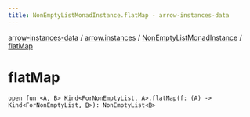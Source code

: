 ```yaml
---
title: NonEmptyListMonadInstance.flatMap - arrow-instances-data
---
```


[arrow-instances-data](../../index.html) / [arrow.instances](../index.html) / [NonEmptyListMonadInstance](index.html) / [flatMap](./flat-map.html)

# flatMap

`open fun <A, B> Kind<ForNonEmptyList, `[`A`](flat-map.html#A)`>.flatMap(f: (`[`A`](flat-map.html#A)`) -> Kind<ForNonEmptyList, `[`B`](flat-map.html#B)`>): NonEmptyList<`[`B`](flat-map.html#B)`>`